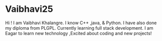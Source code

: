 # Vaibhavi25
Hi ! I am Vaibhavi Khalangre. I know C++ ,java, &amp; Python. I have also done my diploma from PLGPL. Currently learning full stack development. I am Eagar to learn new technology ,Excited about coding and new projects!
